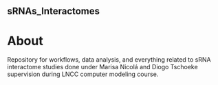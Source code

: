 sRNAs_Interactomes
---

# About

Repository for workflows, data analysis, and everything related to sRNA interactome studies done under Marisa Nicolá and Diogo Tschoeke supervision during LNCC computer modeling course.
